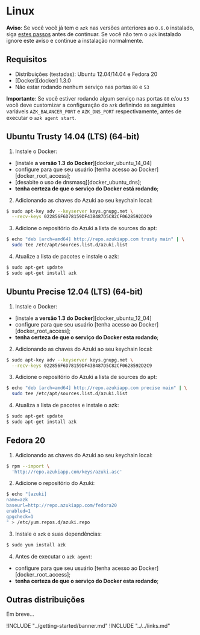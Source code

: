 # Linux

**Aviso**: Se você você já tem o `azk` nas versões anteriores ao `0.6.0` instalado, siga [estes passos](upgrading.md#atualizando-a-partir-azk--051) antes de continuar. Se você não tem o `azk` instalado ignore este aviso e continue a instalação normalmente.

## Requisitos

* Distribuições (testadas): Ubuntu 12.04/14.04 e Fedora 20
* [Docker][docker] 1.3.0
* Não estar rodando nenhum serviço nas portas `80` e `53`

**Importante**: Se você estiver rodando algum serviço nas portas `80` e/ou `53` você deve customizar a configuração do `azk` definindo as seguintes variáveis `AZK_BALANCER_PORT` e `AZK_DNS_PORT` respectivamente, antes de executar o `azk agent start`. 

## Ubuntu Trusty 14.04 (LTS) (64-bit)

1. Instale o Docker:

  - [instale **a versão 1.3 do Docker**][docker_ubuntu_14_04]
  - configure para que seu usuário [tenha acesso ao Docker][docker_root_access];
  - [desabite o uso de dnsmasq][docker_ubuntu_dns];
  - **tenha certeza de que o serviço do Docker está rodando**;

2. Adicionando as chaves do Azuki ao seu keychain local:

  ```bash
  $ sudo apt-key adv --keyserver keys.gnupg.net \
    --recv-keys 022856F6D78159DF43B487D5C82CF0628592D2C9
  ```

3. Adicione o repositório do Azuki a lista de sources do apt:

  ```bash
  $ echo "deb [arch=amd64] http://repo.azukiapp.com trusty main" | \
    sudo tee /etc/apt/sources.list.d/azuki.list
  ```

4. Atualize a lista de pacotes e instale o azk:

  ```bash
  $ sudo apt-get update
  $ sudo apt-get install azk
  ```

## Ubuntu Precise 12.04 (LTS) (64-bit)

1. Instale o Docker:

  - [instale **a versão 1.3 do Docker**][docker_ubuntu_12_04]
  - configure para que seu usuário [tenha acesso ao Docker][docker_root_access];
  - **tenha certeza de que o serviço do Docker esta rodando**;
  
2. Adicionando as chaves do Azuki ao seu keychain local:

  ```bash
  $ sudo apt-key adv --keyserver keys.gnupg.net \
    --recv-keys 022856F6D78159DF43B487D5C82CF0628592D2C9
  ```

3. Adicione o repositório do Azuki a lista de sources do apt:

  ```bash
  $ echo "deb [arch=amd64] http://repo.azukiapp.com precise main" | \
    sudo tee /etc/apt/sources.list.d/azuki.list
  ```

4. Atualiza a lista de pacotes e instale o azk:

  ```bash
  $ sudo apt-get update
  $ sudo apt-get install azk
  ```

## Fedora 20

1. Adicionando as chaves do Azuki ao seu keychain local:

  ```bash
  $ rpm --import \
    'http://repo.azukiapp.com/keys/azuki.asc'
  ```

2. Adicione o repositório do Azuki:

  ```bash
  $ echo "[azuki]
  name=azk
  baseurl=http://repo.azukiapp.com/fedora20
  enabled=1
  gpgcheck=1
  " > /etc/yum.repos.d/azuki.repo
  ```

3. Instale o `azk` e suas dependências:

  ```bash
  $ sudo yum install azk
  ```

4. Antes de executar o `azk agent`:

  - configure para que seu usuário [tenha acesso ao Docker][docker_root_access];
  - **tenha certeza de que o serviço do Docker esta rodando**;

## Outras distribuições

Em breve...

!INCLUDE "../getting-started/banner.md"
!INCLUDE "../../links.md"

